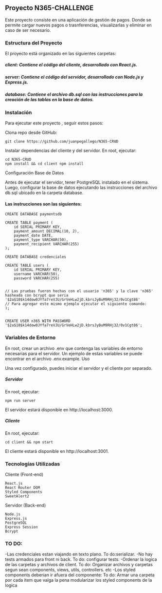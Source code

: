 ## Proyecto N365-CHALLENGE

Este proyecto consiste en una aplicación de gestión de pagos. Donde se permite cargar nuevos pagos o trasnferencias, visualizarlas y eliminar en caso de ser necesario.

### Estructura del Proyecto

El proyecto está organizado en las siguientes carpetas:

##### client: Contiene el código del cliente, desarrollado con React.js.

##### server: Contiene el código del servidor, desarrollado con Node.js y Express.js.

##### database: Contiene el archivo db.sql con las instrucciones para la creación de las tablas en la base de datos.

### Instalación

Para ejecutar este proyecto , seguir estos pasos:

Clona repo desde GitHub:

```
git clone https://github.com/juanpegallego/N365-CRUD
```

Instalar dependencias del cliente y del servidor. En root, ejecutar:

```
cd N365-CRUD
npm install && cd client npm install
```

Configuración
Base de Datos

Antes de ejecutar el servidor, tener PostgreSQL instalado en el sistema. Luego, configurar la base de datos ejecutando las instrucciones del archivo db.sql ubicado en la carpeta database.

#### Las instrucciones son las siguientes:

```
CREATE DATABASE paymentsdb

CREATE TABLE payment (
    id SERIAL PRIMARY KEY,
    payment_amount DECIMAL(10, 2),
    payment_date DATE,
    payment_type VARCHAR(50),
    payment_recipient VARCHAR(255)
);

CREATE DATABASE credenciales

CREATE TABLE users (
    id SERIAL PRIMARY KEY,
    username VARCHAR(50),
    password VARCHAR(255)


// Las pruebas fueron hechas con el usuario 'n365' y la clave 'n365' hasheada con bcrypt que seria '$2a$10$k14dow0JYfa7reVJU/GrVeHLw2jD.kbrsJyBuM9RHj32/0v1Cgt86'
// Para agregar este mismo ejemplo ejecutar el siguiente comando:
);


CREATE USER n365 WITH PASSWORD '$2a$10$k14dow0JYfa7reVJU/GrVeHLw2jD.kbrsJyBuM9RHj32/0v1Cgt86';
```

### Variables de Entorno

En root, crear un archivo .env que contenga las variables de entorno necesarias para el servidor. Un ejemplo de estas variables se puede encontrar en el archivo .env.example.
Uso

Una vez configurado, puedes iniciar el servidor y el cliente por separado.

##### Servidor

En root, ejecutar:

```
npm run server

```

El servidor estará disponible en http://localhost:3000.

##### Cliente

En root, ejecutar:

```
cd client && npm start
```

El cliente estará disponible en http://localhost:3001.

### Tecnologías Utilizadas

Cliente (Front-end)

    React.js
    React Router DOM
    Styled Components
    SweetAlert2

Servidor (Back-end)

    Node.js
    Express.js
    PostgreSQL
    Express Session
    Bcrypt

### TO DO:

-Las credenciales estan viajando en texto plano. To do:serializar.
-No hay tests armados para front ni back. To do: configurar tests:
-Ordenar la logica de las carpetas y archivos de client. To do: Organizar archivos y carpetas segun sean components, views, utils, controllers. etc
-Los styled components deberian ir afuera del componente: To do: Armar una carpeta por cada item que valga la pena modularizar los styled components de la logica
